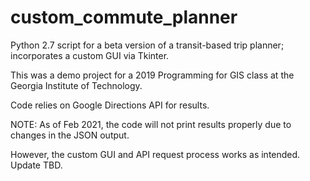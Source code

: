 # custom_commute_planner
Python 2.7 script for a beta version of a transit-based trip planner; incorporates a custom GUI via Tkinter. 

This was a demo project for a 2019 Programming for GIS class at the Georgia Institute of Technology.

Code relies on Google Directions API for results. 

NOTE: As of Feb 2021, the code will not print results properly due to changes in the JSON output. 

However, the custom GUI and API request process works as intended. Update TBD. 
